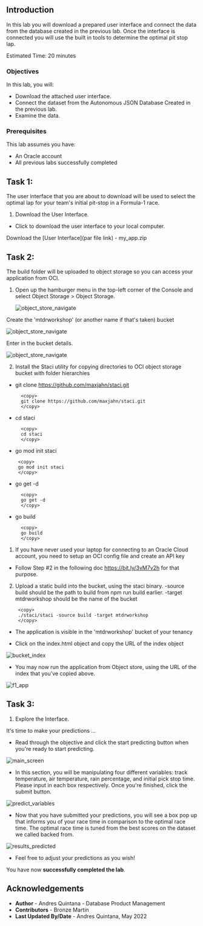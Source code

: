 ## Introduction

In this lab you will download a prepared user interface and connect the data from the database created in the previous lab. Once the interface is connected you will use the built in tools to determine the optimal pit stop lap. 

Estimated Time: 20 minutes

### Objectives

In this lab, you will:
* Download the attached user interface. 
* Connect the dataset from the Autonomous JSON Database Created in the previous lab.
* Examine the data.

### Prerequisites 

This lab assumes you have:
* An Oracle account
* All previous labs successfully completed

## Task 1: <Download the Interface Files>

The user interface that you are about to download will be used to select the optimal lap for your team's initial pit-stop in a Formula-1 race. 

1. Download the User Interface.
  - Click to download the user interface to your local computer. 

  Download the [User Interface](par file link) - my_app.zip

## Task 2: <Hosting on the Oracle Cloud Object Storage>

The build folder will be uploaded to object storage so you can access your application from OCI.

1. Open up the hamburger menu in the top-left corner of the Console and select Object Storage > Object Storage.

    ![object_store_navigate](./images/object-store-navigate.png)

  Create the 'mtdrworkshop' (or another name if that's taken) bucket
    
  ![object_store_navigate](./images/bucket-details.png)

  Enter in the bucket details.

   ![object_store_navigate](./images/edit-visibility.png)


2. Install the Staci utility for copying directories to OCI object storage bucket with folder hierarchies

* git clone https://github.com/maxjahn/staci.git
  ```
    <copy>
    git clone https://github.com/maxjahn/staci.git
    </copy>
    ```
* cd staci
  ```
    <copy>
    cd staci
    </copy>
    ```
* go mod init staci
   ```
    <copy>
    go mod init staci
    </copy>
    ```
* go get -d
  ```
    <copy>
    go get -d
    </copy>
    ```
* go build
  ```
    <copy>
    go build
    </copy>
    ```

1. If you have never used your laptop for connecting to an Oracle Cloud account, you need to setup an OCI config file and create an API key

* Follow Step #2 in the following doc https://bit.ly/3vM7v2h for that purpose.

2. Upload a static build into the bucket, using the staci binary. -source build should be the path to build from npm run build earlier. -target mtdrworkshop should be the name of the bucket
   ```
    <copy>
    ./staci/staci -source build -target mtdrworkshop
    </copy>
    ```
  * The application is visible in the 'mtdrworkshop' bucket of your tenancy

  * Click on the index.html object and copy the URL of the index object

  ![bucket_index](./images/bucket-index.png)

  * You may now run the application from Object store, using the URL of the index that you've copied above.

  ![f1_app](./images/f1_app.png)

## Task 3: <Explore the Interface>

1. Explore the Interface. 

It's time to make your predictions ...
 

   * Read through the objective and click the start predicting button when you're ready to start predicting. 

  ![main_screen](./images/main_screen.png)

   * In this section, you will be manipulating four different variables: track temperature, air temperature, rain percentage, and initial pick stop time. Please input in each box respectively. Once you're finished, click the submit button. 
  
  ![predict_variables](./images/predict_variables.png)

  * Now that you have submitted your predictions, you will see a box pop up that informs you of your race time in comparison to the optimal race time. The optimal race time is tuned from the best scores on the dataset we called backed from. 

  ![results_predicted](./images/results_predicted.png)

  * Feel free to adjust your predictions as you wish! 

  You have now **successfully completed the lab**.

## Acknowledgements
* **Author** - Andres Quintana - Database Product Management 
* **Contributors** - Bronze Martin 
* **Last Updated By/Date** - Andres Quintana, May 2022